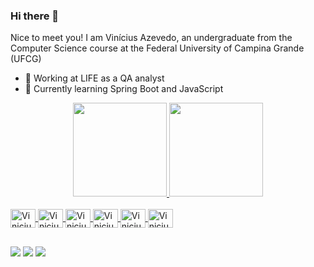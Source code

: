 ### Hi there 👋

Nice to meet you! I am Vinícius Azevedo, an undergraduate from the Computer Science course at the Federal University of Campina Grande (UFCG)

- 💼 Working at LIFE as a QA analyst
- 🌱 Currently learning Spring Boot and JavaScript

<div align="center">
  <a href="https://github.com/viniciussousaazevedo">
  <img height="150em" src="https://github-readme-stats.vercel.app/api?username=viniciussousaazevedo&show_icons=true&theme=dracula&include_all_commits=true&count_private=true"/>
  <img height="150em" src="https://github-readme-stats.vercel.app/api/top-langs/?username=viniciussousaazevedo&layout=compact&langs_count=7&theme=dracula"/>
</div>
<div style="display: inline_block"><br>
  <img align="center" alt="Vinicius-Java" height="30" width="40" src="https://cdn.jsdelivr.net/gh/devicons/devicon/icons/java/java-original.svg">
  <img align="center" alt="Vinicius-Python" height="30" width="40" src="https://cdn.jsdelivr.net/gh/devicons/devicon/icons/python/python-original.svg">
  <img align="center" alt="Vinicius-SQL" height="30" width="40" src="https://cdn.jsdelivr.net/gh/devicons/devicon/icons/postgresql/postgresql-original.svg">
  <img align="center" alt="Vinicius-Spring" height="30" width="40" src="https://cdn.jsdelivr.net/gh/devicons/devicon/icons/spring/spring-original.svg">
  <img align="center" alt="Vinicius-Git" height="30" width="40" src="https://cdn.jsdelivr.net/gh/devicons/devicon/icons/git/git-original.svg">
  <img align="center" alt="Vinicius-GitHub" height="30" width="40" src="https://cdn.jsdelivr.net/gh/devicons/devicon/icons/github/github-original.svg">
</div>
  
##
  
<div> 
  <a href="https://www.youtube.com/channel/UCl07cyC7QJB9EhgsmYsF6tQ" target="_blank"><img src="https://img.shields.io/badge/YouTube-FF0000?style=for-the-badge&logo=youtube&logoColor=white" target="_blank"></a>
  <a href = "mailto:sousa0240@gmail.com"><img src="https://img.shields.io/badge/-Gmail-%23333?style=for-the-badge&logo=gmail&logoColor=white" target="_blank"></a>
  <a href="https://www.linkedin.com/in/vinicius-sousa-azevedo/?locale=en_US" target="_blank"><img src="https://img.shields.io/badge/-LinkedIn-%230077B5?style=for-the-badge&logo=linkedin&logoColor=white" target="_blank"></a> 
</div>

